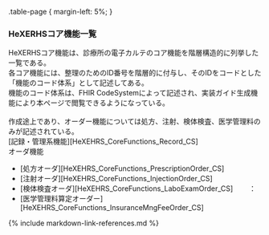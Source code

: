 .table-page {
  margin-left: 5%;
}


###  HeXERHSコア機能一覧

HeXERHSコア機能は、診療所の電子カルテのコア機能を階層構造的に列挙した一覧である。<br>
各コア機能には、整理のためのID番号を階層的に付与し、そのIDをコードとした「機能のコード体系」として記述してある。<br>
機能のコード体系は、FHIR CodeSystemによって記述され、実装ガイド生成機能により本ページで閲覧できるようになっている。<br>
<br>
作成途上であり、オーダー機能については処方、注射、検体検査、医学管理料のみが記述されている。
<br>
[記録・管理系機能][HeXEHRS_CoreFunctions_Record_CS]
<br>
オーダ機能<br>
  - [処方オーダ][HeXEHRS_CoreFunctions_PrescriptionOrder_CS]
  - [注射オーダ][HeXEHRS_CoreFunctions_InjectionOrder_CS]
  - [検体検査オーダ][HeXEHRS_CoreFunctions_LaboExamOrder_CS]
　　：
  - [医学管理料算定オーダー][HeXEHRS_CoreFunctions_InsuranceMngFeeOrder_CS]

{% include markdown-link-references.md %}